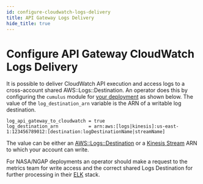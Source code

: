 ```yaml
---
id: configure-cloudwatch-logs-delivery
title: API Gateway Logs Delivery
hide_title: true
---
```


# Configure API Gateway CloudWatch Logs Delivery

It is possible to deliver CloudWatch API execution and access logs to a cross-account shared AWS::Logs::Destination. An operator does this by configuring the `cumulus` module for [your deployment](../deployment/README.md#configure-and-deploy-the-cumulus-tf-root-module) as shown below. The value of the `log_destination_arn` variable is the ARN of a writable log destination.

```hcl
log_api_gateway_to_cloudwatch = true
log_destination_arn           = arn:aws:[logs|kinesis]:us-east-1:123456789012:[destination:logDestinationName|streamName]
```

The value can be either an [AWS::Logs::Destination](https://docs.aws.amazon.com/AWSCloudFormation/latest/UserGuide/aws-resource-logs-destination.html) or a [Kinesis Stream](https://aws.amazon.com/kinesis/data-streams/) ARN to which your account can write.

For NASA/NGAP deployments an operator should make a request to the metrics team for write access and the correct shared Logs Destination for further processing in their [ELK](https://www.elastic.co/elk-stack) stack.
